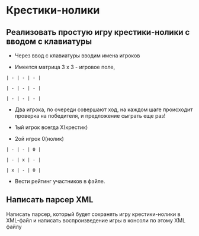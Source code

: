 # **Крестики-нолики**
## Реализовать простую игру крестики-нолики с вводом с клавиатуры

* Через ввод с клавиатуры вводим имена игроков

* Имеется матрица 3 x 3 - игровое поле, 
```
| - | - | - |

| - | - | - |

| - | - | - |
```

* Два игрока, по очереди совершают ход, на каждом шаге происходит проверка на победителя,
и предложение сыграть еще раз!

* 1ый игрок всегда X(крестик)
* 2ой игрок 0(нолик)
```
| - | - | 0 |

| - | x | - |

| x | - | 0 |
```

* Вести рейтинг участников в файле.

## Написать парсер XML
Написать парсер, который будет сохранять игру крестики-нолики в XML-файл и написать воспроизведение игры в консоли по этому XML файлу
